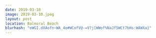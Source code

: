 ```yaml
---
date: 2019-03-10
image: 2019-03-10.jpeg
layout: post
location: Balmoral Beach
blurhash: "eWGI.dXAofn~WA_4o#WCofV@-=V?j[WWof%NaJf5WCt7bHs:WAWXa}"
---
```



